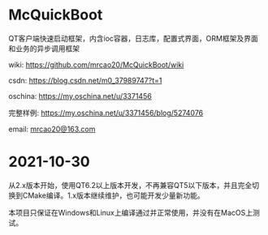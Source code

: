 # McQuickBoot
QT客户端快速启动框架，内含ioc容器，日志库，配置式界面，ORM框架及界面和业务的异步调用框架

wiki: https://github.com/mrcao20/McQuickBoot/wiki

csdn: https://blog.csdn.net/m0_37989747?t=1

oschina: https://my.oschina.net/u/3371456

完整样例: https://my.oschina.net/u/3371456/blog/5274076

email: mrcao20@163.com

# 2021-10-30
从2.x版本开始，使用QT6.2以上版本开发，不再兼容QT5以下版本，并且完全切换到CMake编译。1.x版本继续维护，也可能开发少量新功能。

本项目只保证在Windows和Linux上编译通过并正常使用，并没有在MacOS上测试。
